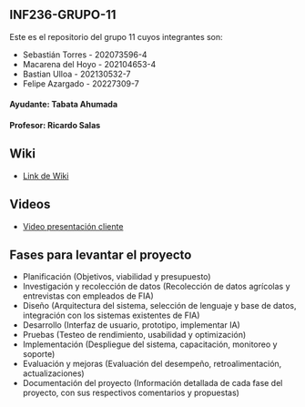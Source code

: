 ## INF236-GRUPO-11

Este es el repositorio del grupo 11 cuyos integrantes son:

* Sebastián Torres - 202073596-4
* Macarena del Hoyo - 202104653-4
* Bastian Ulloa - 202130532-7
* Felipe Azargado - 20227309-7

#### Ayudante: Tabata Ahumada
#### Profesor: Ricardo Salas

## Wiki

* [Link de Wiki](https://github.com/SebaUSM/hito-1/wiki)

## Videos

* [Video presentación cliente](https://www.youtube.com/watch?v=abJau21SDIk)

## Fases para levantar el proyecto

* Planificación (Objetivos, viabilidad y presupuesto)
* Investigación y recolección de datos (Recolección de datos agrícolas y entrevistas con empleados de FIA)
* Diseño (Arquitectura del sistema, selección de lenguaje y base de datos, integración con los sistemas existentes de FIA)
* Desarrollo (Interfaz de usuario, prototipo, implementar IA)
* Pruebas (Testeo de rendimiento, usabilidad y optimización)
* Implementación (Despliegue del sistema, capacitación, monitoreo y soporte)
* Evaluación y mejoras (Evaluación del desempeño, retroalimentación, actualizaciones)
* Documentación del proyecto (Información detallada de cada fase del proyecto, con sus respectivos comentarios y propuestas)

